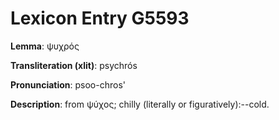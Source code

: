 # Lexicon Entry G5593

**Lemma**: ψυχρός

**Transliteration (xlit)**: psychrós

**Pronunciation**: psoo-chros'

**Description**:
from ψύχος; chilly (literally or figuratively):--cold.
